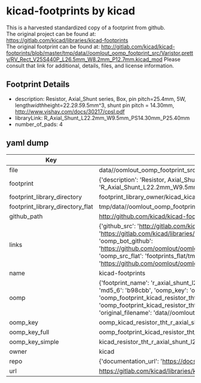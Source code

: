 # kicad-footprints by kicad  
This is a harvested standardized copy of a footprint from github.  
The original project can be found at:  
https://gitlab.com/kicad/libraries/kicad-footprints  
The original footprint can be found at:
http://gitlab.com/kicad/kicad-footprints/blob/master/tmp/data//oomlout_oomp_footprint_src/Varistor.pretty/RV_Rect_V25S440P_L26.5mm_W8.2mm_P12.7mm.kicad_mod
Please consult that link for additional, details, files, and license information.  
## Footprint Details
* description: Resistor, Axial_Shunt series, Box, pin pitch=25.4mm, 5W, length*width*height=22.2*9.5*9.5mm^3, shunt pin pitch = 14.30mm, http://www.vishay.com/docs/30217/cpsl.pdf  
* libraryLink: R_Axial_Shunt_L22.2mm_W9.5mm_PS14.30mm_P25.40mm  
* number_of_pads: 4  
## yaml dump  
| Key | Value |  
| --- | --- |  
| file | data//oomlout_oomp_footprint_src/kicad-footprints/Resistor_THT.pretty/R_Axial_Shunt_L22.2mm_W9.5mm_PS14.30mm_P25.40mm.kicad_mod |  
| footprint | {'description': 'Resistor, Axial_Shunt series, Box, pin pitch=25.4mm, 5W, length*width*height=22.2*9.5*9.5mm^3, shunt pin pitch = 14.30mm, http://www.vishay.com/docs/30217/cpsl.pdf', 'libraryLink': 'R_Axial_Shunt_L22.2mm_W9.5mm_PS14.30mm_P25.40mm', 'number_of_pads': 4} |  
| footprint_library_directory | footprint_library_owner/kicad_kicad-footprints/ |  
| footprint_library_directory_flat | tmp/data//oomlout_oomp_footprint_src/footprints_flat/kicad_resistor_tht_r_axial_shunt_l22_2mm_w9_5mm_ps14_30mm_p25_40mm/working |  
| github_path | http://github.com/kicad/kicad-footprints/blob/master/tmp/data//oomlout_oomp_footprint_src/Resistor_THT.pretty/R_Axial_Shunt_L22.2mm_W9.5mm_PS14.30mm_P25.40mm.kicad_mod |  
| links | {'github_src': 'http://gitlab.com/kicad/kicad-footprints/blob/master/tmp/data//oomlout_oomp_footprint_src/Varistor.pretty/RV_Rect_V25S440P_L26.5mm_W8.2mm_P12.7mm.kicad_mod', 'github_src_repo': 'https://gitlab.com/kicad/libraries/kicad-footprints', 'oomp_bot': 'tmp/data//oomlout_oomp_footprint_src/footprints/kicad_resistor_tht_r_axial_shunt_l22_2mm_w9_5mm_ps14_30mm_p25_40mm/working', 'oomp_bot_github': 'https://github.com/oomlout/oomlout_oomp_footprint_bot/tree/main/tmp/data//oomlout_oomp_footprint_src/footprints/kicad_resistor_tht_r_axial_shunt_l22_2mm_w9_5mm_ps14_30mm_p25_40mm/working', 'oomp_src_flat': 'footprints_flat/tmp/data//oomlout_oomp_footprint_src/footprints_flat/kicad_resistor_tht_r_axial_shunt_l22_2mm_w9_5mm_ps14_30mm_p25_40mm/working', 'oomp_src_flat_github': 'https://github.com/oomlout/oomlout_oomp_footprint_src/tree/main/tmp/data//oomlout_oomp_footprint_src/footprints_flat/kicad_resistor_tht_r_axial_shunt_l22_2mm_w9_5mm_ps14_30mm_p25_40mm/working'} |  
| name | kicad-footprints |  
| oomp | {'footprint_name': 'r_axial_shunt_l22_2mm_w9_5mm_ps14_30mm_p25_40mm', 'library_name': 'resistor_tht', 'md5': 'b98cbb27555a171dce77d7d913604727', 'md5_10': 'b98cbb2755', 'md5_5': 'b98cb', 'md5_6': 'b98cbb', 'oomp_key': 'oomp_kicad_resistor_tht_r_axial_shunt_l22_2mm_w9_5mm_ps14_30mm_p25_40mm', 'oomp_key_extra': 'oomp_footprint_kicad_resistor_tht_r_axial_shunt_l22_2mm_w9_5mm_ps14_30mm_p25_40mm', 'oomp_key_full': 'oomp_footprint_kicad_resistor_tht_r_axial_shunt_l22_2mm_w9_5mm_ps14_30mm_p25_40mm_b98cbb', 'oomp_key_simple': 'kicad_resistor_tht_r_axial_shunt_l22_2mm_w9_5mm_ps14_30mm_p25_40mm', 'original_filename': 'data//oomlout_oomp_footprint_src/kicad-footprints/Resistor_THT.pretty/R_Axial_Shunt_L22.2mm_W9.5mm_PS14.30mm_P25.40mm.kicad_mod', 'owner_name': 'kicad'} |  
| oomp_key | oomp_kicad_resistor_tht_r_axial_shunt_l22_2mm_w9_5mm_ps14_30mm_p25_40mm |  
| oomp_key_full | oomp_footprint_kicad_resistor_tht_r_axial_shunt_l22_2mm_w9_5mm_ps14_30mm_p25_40mm |  
| oomp_key_simple | kicad_resistor_tht_r_axial_shunt_l22_2mm_w9_5mm_ps14_30mm_p25_40mm |  
| owner | kicad |  
| repo | {'documentation_url': 'https://docs.github.com/rest/repos/repos#get-a-repository', 'message': 'Not Found'} |  
| url | https://gitlab.com/kicad/libraries/kicad-footprints |  

